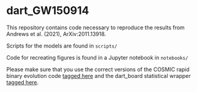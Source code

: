 # dart_GW150914

This repository contains code necessary to reproduce the results from Andrews et al. (2021), ArXiv:2011.13918.

Scripts for the models are found in `scripts/`

Code for recreating figures is found in a Jupyter notebook in `notebooks/`

Please make sure that you use the correct versions of the COSMIC rapid binary evolution code [tagged here](https://github.com/astroJeff/COSMIC/releases/tag/dart_GW150914) and the dart_board statistical wrapper [tagged here](https://github.com/astroJeff/dart_board/releases/tag/2.0.0).
